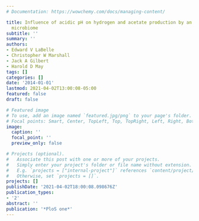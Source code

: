```yaml
---
# Documentation: https://wowchemy.com/docs/managing-content/

title: Influence of acidic pH on hydrogen and acetate production by an electrosynthetic
  microbiome
subtitle: ''
summary: ''
authors:
- Edward V LaBelle
- Christopher W Marshall
- Jack A Gilbert
- Harold D May
tags: []
categories: []
date: '2014-01-01'
lastmod: 2021-04-02T13:00:08-05:00
featured: false
draft: false

# Featured image
# To use, add an image named `featured.jpg/png` to your page's folder.
# Focal points: Smart, Center, TopLeft, Top, TopRight, Left, Right, BottomLeft, Bottom, BottomRight.
image:
  caption: ''
  focal_point: ''
  preview_only: false

# Projects (optional).
#   Associate this post with one or more of your projects.
#   Simply enter your project's folder or file name without extension.
#   E.g. `projects = ["internal-project"]` references `content/project/deep-learning/index.md`.
#   Otherwise, set `projects = []`.
projects: []
publishDate: '2021-04-02T18:00:08.098676Z'
publication_types:
- '2'
abstract: ''
publication: '*PloS one*'
---
```

